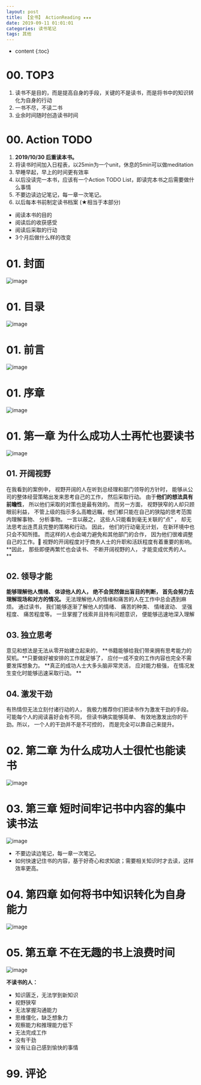 ```yaml
---
layout: post
title: 【全书】 ActionReading ★★★
date: 2019-09-11 01:01:01
categories: 读书笔记
tags: 其他
---
```

* content
{:toc}

# 00. TOP3

1. 读书不是目的，而是提高自身的手段，关键的不是读书，而是将书中的知识转化为自身的行动
2. 一书不尽，不读二书
3. 业余时间随时创造读书时间

# 00. Action TODO 
1. **2019/10/30 后重读本书。**
2. 将读书时间加入日程表，以25min为一个unit，休息的5min可以做meditation
3. 早睡早起，早上的时间更有效率
4. 以后没读完一本书，应该有一个Action TODO List，即读完本书之后需要做什么事情
5. 不要边读边记笔记，每一章一次笔记。
6. 以后每本书前制定读书档案 (★相当于本部分)
 - 阅读本书的目的
 - 阅读后的收获感受
 - 阅读后采取的行动
 - 3个月后做什么样的改变

# 01. 封面

![image](https://user-images.githubusercontent.com/18595935/65833489-0684f400-e30c-11e9-95b3-0ddcabdb8919.png)

# 01. 目录

![image](https://user-images.githubusercontent.com/18595935/65833491-0a187b00-e30c-11e9-808e-0fb1c66922cc.png)

# 01. 前言

![image](https://user-images.githubusercontent.com/18595935/65833492-0dac0200-e30c-11e9-8766-af9300c6d290.png)

# 01. 序章

![image](https://user-images.githubusercontent.com/18595935/65833496-10a6f280-e30c-11e9-9052-d35daee4511a.png)

# 01. 第一章 为什么成功人士再忙也要读书

![image](https://user-images.githubusercontent.com/18595935/65833497-14d31000-e30c-11e9-8f5a-cd37b110e83c.png)

## 01. 开阔视野

在我看到的案例中， 视野开阔的人在听到总经理和部门领导的方针时， 能够从公司的整体经营策略出发来思考自己的工作， 然后采取行动。 由于**他们的想法具有前瞻性**， 所以他们采取的对策也是最有效的。
而另一方面， 视野狭窄的人却只顾眼前利益， 不管上级的指示多么高瞻远瞩，他们都只能在自己的狭隘的思考范围内理解事物、 分析事物。 一言以蔽之， 这些人只能看到毫无关联的“点” ， 却无法思考出连贯且完整的策略和行动。 因此， 他们的行动毫无计划， 在新环境中也只会不知所措。 而这样的人也会竭力避免和其他部门的合作， 因为他们很难调整自己的工作。
视野的开阔程度对于商务人士的升职和活跃程度有着重要的影响。 **因此， 那些即便再繁忙也会读书、 不断开阔视野的人， 才能变成优秀的人。 **

## 02. 领导才能

**能够理解他人情绪、 体谅他人的人， 绝不会贸然做出盲目的判断， 首先会努力去理解现场和对方的情况。**
无法理解他人的情绪和痛苦的人在工作中总会遇到麻烦。
通过读书， 我们能够逐渐了解他人的情绪、 痛苦的种类、 情绪波动、 坚强程度、 痛苦程度等。 一旦掌握了线索并且持有问题意识， 便能够迅速地深入理解 

## 03. 独立思考

意见和想法是无法从零开始建立起来的， **书籍能够给我们带来拥有思考能力的契机。**只要做好被安排的工作就足够了， 应付一成不变的工作内容也完全不需要发挥想象力。 
**真正的成功人士大多头脑非常灵活， 应对能力极强， 在情况发生变化时能够迅速采取行动。 **

## 04. 激发干劲

有热情但无法立刻付诸行动的人， 我极力推荐你们把读书作为激发干劲的手段。 可能每个人的阅读喜好会有不同， 但读书确实能够简单、 有效地激发出你的干劲。所以， 一个人的干劲并不是不可控的， 而是完全可以靠自己来提升。 

# 02. 第二章 为什么成功人士很忙也能读书

![image](https://user-images.githubusercontent.com/18595935/65833500-17ce0080-e30c-11e9-8f36-3140e30010b9.png)

# 03. 第三章 短时间牢记书中内容的集中读书法

![image](https://user-images.githubusercontent.com/18595935/65833503-1b618780-e30c-11e9-8f55-3384866473f9.png)

- 不要边读边笔记，每一章一次笔记。
- 如何快速记住书的内容，基于好奇心和求知欲；需要相关知识时才去读，这样效率更高。

# 04. 第四章 如何将书中知识转化为自身能力

![image](https://user-images.githubusercontent.com/18595935/65833506-1dc3e180-e30c-11e9-968a-2a1316b4f239.png)

# 05. 第五章 不在无趣的书上浪费时间

![image](https://user-images.githubusercontent.com/18595935/65833507-20bed200-e30c-11e9-8e62-32666ac93a21.png)


**不读书的人：**
- 知识匮乏，无法学到新知识
- 视野狭窄
- 无法掌握沟通能力
- 思维僵化，缺乏想象力
- 观察能力和推理能力低下
- 无法完成工作
- 没有干劲
- 没有让自己感到愉快的事情

#  99. 评论